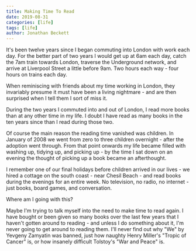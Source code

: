 ```yaml
---
title: Making Time To Read
date: 2019-08-31
categories: [life]
tags: [life]
author: Jonathan Beckett
---
```


It's been twelve years since I began commuting into London with work each day. For the better part of two years I would get up at 6am each day, catch the 7am train towards London, traverse the Underground network, and arrive at Liverpool Street a little before 9am. Two hours each way - four hours on trains each day. 

When reminiscing with friends about my time working in London, they invariably presume it must have been a living nightmare - and are then surprised when I tell them I sort of miss it.

During the two years I commuted into and out of London, I read more books than at any other time in my life. I doubt I have read as many books in the ten years since than I read during those two.

Of course the main reason the reading time vanished was children. In January of 2008 we went from zero to three children overnight - after the adoption went through. From that point onwards my life became filled with washing up, tidying up, and picking up - by the time I sat down on an evening the thought of picking up a book became an afterthought.

I remember one of our final holidays before children arrived in our lives - we hired a cottage on the south coast - near Chesil Beach - and read books during the evenings for an entire week. No television, no radio, no internet - just books, board games, and conversation.

Where am I going with this?

Maybe I'm trying to talk myself into the need to make time to read again. I have bought or been given so many books over the last few years that I haven't gotten around to reading - and unless I do something about it, I'm never going to get around to reading them. I'll never find out why "We" by Yevgeny Zamyatin was banned, just how naughty Henry Miller's "Tropic of Cancer" is, or how insanely difficult Tolstoy's "War and Peace" is.